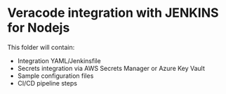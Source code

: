 # Veracode integration with JENKINS for Nodejs

This folder will contain:
- Integration YAML/Jenkinsfile
- Secrets integration via AWS Secrets Manager or Azure Key Vault
- Sample configuration files
- CI/CD pipeline steps
